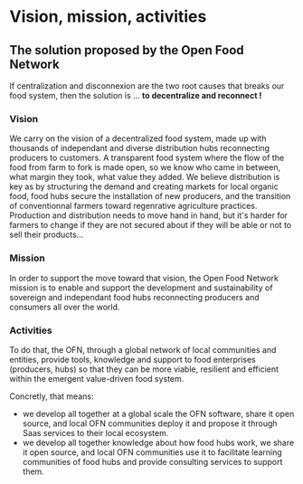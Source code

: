 # Vision, mission, activities

## The solution proposed by the Open Food Network

If centralization and disconnexion are the two root causes that breaks our food system, then the solution is ... **to decentralize and reconnect !** 

### **Vision**

We carry on the vision of a decentralized food system, made up with thousands of independant and diverse distribution hubs reconnecting producers to customers. A transparent food system where the flow of the food from farm to fork is made open, so we know who came in between, what margin they took, what value they added. We believe distribution is key as by structuring the demand and creating markets for local organic food, food hubs secure the installation of new producers, and the transition of conventionnal farmers toward regenrative agriculture practices. Production and distribution needs to move hand in hand, but it's harder for farmers to change if they are not secured about if they will be able or not to sell their products... 

### Mission

In order to support the move toward that vision, the Open Food Network mission is to enable and support the development and sustainability of sovereign and independant food hubs reconnecting producers and consumers all over the world. 

### Activities

To do that, the OFN, through a global network of local communities and entities, provide tools, knowledge and support to food enterprises \(producers, hubs\) so that they can be more viable, resilient and efficient within the emergent value-driven food system. 

Concretly, that means:  
- we develop all together at a global scale the OFN software, share it open source, and local OFN communities deploy it and propose it through Saas services to their local ecosystem.  
- we develop all together knowledge about how food hubs work, we share it open source, and local OFN communities use it to facilitate learning communities of food hubs and provide consulting services to support them.

